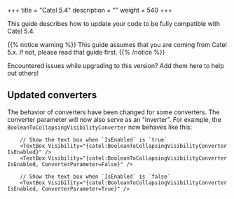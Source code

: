 +++
title = "Catel 5.4"
description = ""
weight = 540
+++

This guide describes how to update your code to be fully compatible with Catel 5.4.

{{% notice warning %}}
This guide assumes that you are coming from Catel 5.x. If not, please read that guide first.
{{% /notice %}}

Encountered issues while upgrading to this version? Add them here to help out others!

## Updated converters

The behavior of converters have been changed for some converters. The converter parameter will now also serve as an "inverter". For example,
the `BooleanToCollapsingVisibilityConverter` now behaves like this:

```
    // Show the text box when `IsEnabled` is `true`
    <TextBox Visibility="{catel:BooleanToCollapsingVisibilityConverter IsEnabled}" />
    <TextBox Visibility="{catel:BooleanToCollapsingVisibilityConverter IsEnabled, ConverterParameter=False}" />

    // Show the text box when `IsEnabled` is `false`
    <TextBox Visibility="{catel:BooleanToCollapsingVisibilityConverter IsEnabled, ConverterParameter=True}" />
```